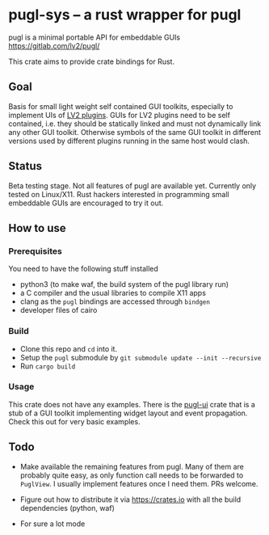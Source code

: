 # pugl-sys – a rust wrapper for pugl

pugl is a minimal portable API for embeddable GUIs https://gitlab.com/lv2/pugl/

This crate aims to provide crate bindings for Rust.


## Goal

Basis for small light weight self contained GUI toolkits, especially to
implement UIs of [LV2 plugins](https://lv2plug.in). GUIs for LV2 plugins need
to be self contained, i.e. they should be statically linked and must not
dynamically link any other GUI toolkit. Otherwise symbols of the same GUI
toolkit in different versions used by different plugins running in the same
host would clash.


## Status

Beta testing stage. Not all features of pugl are available yet. Currently
only tested on Linux/X11. Rust hackers interested in programming small
embeddable GUIs are encouraged to try it out.


## How to use

### Prerequisites

You need to have the following stuff installed

* python3 (to make waf, the build system of the pugl library run)
* a C compiler and the usual libraries to compile X11 apps
* clang as the `pugl` bindings are accessed through `bindgen`
* developer files of cairo


### Build

* Clone this repo and `cd` into it.
* Setup the `pugl` submodule by `git submodule update --init --recursive`
* Run `cargo build`


### Usage

This crate does not have any examples. There is the
[pugl-ui](https://github.com/johannes-mueller/pugl-ui) crate that is a stub of
a GUI toolkit implementing widget layout and event propagation. Check this out
for very basic examples.


## Todo

* Make available the remaining features from pugl. Many of them are probably
  quite easy, as only function call needs to be forwarded to `PuglView`. I
  usually implement features once I need them. PRs welcome.

* Figure out how to distribute it via https://crates.io with all the build
  dependencies (python, waf)

* For sure a lot mode

